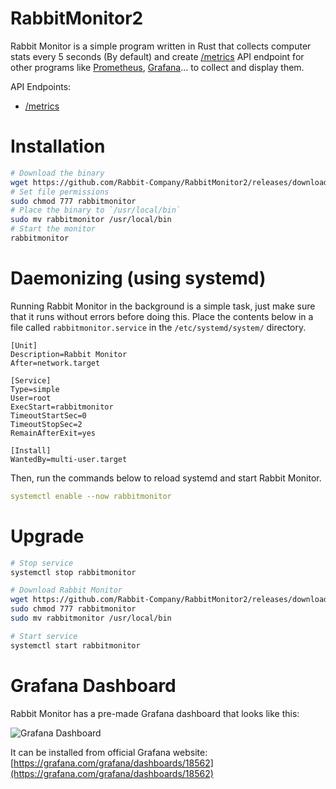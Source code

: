 # RabbitMonitor2

Rabbit Monitor is a simple program written in Rust that collects computer stats every 5 seconds (By default) and create [/metrics](https://openmetrics.io/) API endpoint for other programs like [Prometheus](https://prometheus.io/), [Grafana](https://grafana.com/)... to collect and display them.

API Endpoints:
- [/metrics](https://openmetrics.io/)

# Installation

```bash
# Download the binary
wget https://github.com/Rabbit-Company/RabbitMonitor2/releases/download/v3.1.0/rabbitmonitor
# Set file permissions
sudo chmod 777 rabbitmonitor
# Place the binary to `/usr/local/bin`
sudo mv rabbitmonitor /usr/local/bin
# Start the monitor
rabbitmonitor
```

# Daemonizing (using systemd)

Running Rabbit Monitor in the background is a simple task, just make sure that it runs without errors before doing this. Place the contents below in a file called `rabbitmonitor.service` in the `/etc/systemd/system/` directory.

```service
[Unit]
Description=Rabbit Monitor 
After=network.target

[Service]
Type=simple
User=root
ExecStart=rabbitmonitor
TimeoutStartSec=0
TimeoutStopSec=2
RemainAfterExit=yes

[Install]
WantedBy=multi-user.target
```
Then, run the commands below to reload systemd and start Rabbit Monitor.
```yml
systemctl enable --now rabbitmonitor
```

# Upgrade
```bash
# Stop service
systemctl stop rabbitmonitor

# Download Rabbit Monitor
wget https://github.com/Rabbit-Company/RabbitMonitor2/releases/download/v3.1.0/rabbitmonitor
sudo chmod 777 rabbitmonitor
sudo mv rabbitmonitor /usr/local/bin

# Start service
systemctl start rabbitmonitor
```

# Grafana Dashboard
Rabbit Monitor has a pre-made Grafana dashboard that looks like this:

![Grafana Dashboard](https://raw.githubusercontent.com/Rabbit-Company/RabbitMonitor2/main/images/1.png)

It can be installed from official Grafana website: [https://grafana.com/grafana/dashboards/18562](https://grafana.com/grafana/dashboards/18562)
